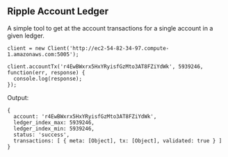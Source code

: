 ## Ripple Account Ledger

A simple tool to get at the account transactions for a single account in a given ledger.

    client = new Client('http://ec2-54-82-34-97.compute-1.amazonaws.com:5005');

    client.accountTx('r4EwBWxrx5HxYRyisfGzMto3AT8FZiYdWk', 5939246, function(err, response) {
      console.log(response); 
    });

Output:

    { 
      account: 'r4EwBWxrx5HxYRyisfGzMto3AT8FZiYdWk',
      ledger_index_max: 5939246,
      ledger_index_min: 5939246,
      status: 'success',
      transactions: [ { meta: [Object], tx: [Object], validated: true } ] 
    }


